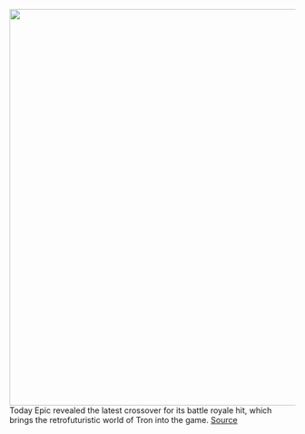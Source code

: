 <img src='https://cdn.vox-cdn.com/thumbor/W_SZ5lp9qc_SisOEkzDgExH6MEQ=/0x0:1920x1080/1200x800/filters:focal(914x386:1220x692)/cdn.vox-cdn.com/uploads/chorus_image/image/68806852/Et_fq5wXMAEgyf1.0.jpeg' width='700px' /><br/>
Today Epic revealed the latest crossover for its battle royale hit, which brings the retrofuturistic world of Tron into the game.
<a href='https://www.theverge.com/2021/2/11/22276283/fortnite-tron-crossover-skins-light-cycles'> Source <a/>